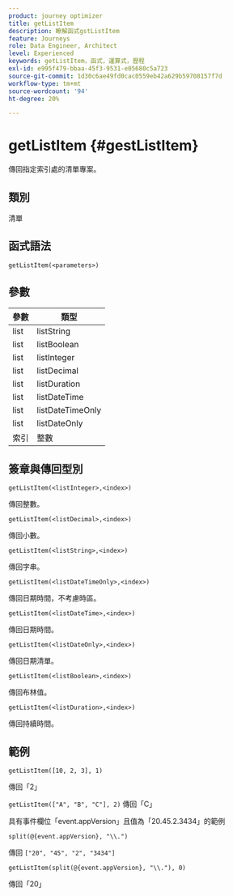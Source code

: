 ```yaml
---
product: journey optimizer
title: getListItem
description: 瞭解函式gstListItem
feature: Journeys
role: Data Engineer, Architect
level: Experienced
keywords: getListItem，函式，運算式，歷程
exl-id: e995f479-bbaa-45f3-9531-e05680c5a723
source-git-commit: 1d30c6ae49fd0cac0559eb42a629b59708157f7d
workflow-type: tm+mt
source-wordcount: '94'
ht-degree: 20%

---
```


# getListItem {#gestListItem}

傳回指定索引處的清單專案。

## 類別

清單

## 函式語法

`getListItem(<parameters>)`

## 參數

| 參數 | 類型 |
|-----------|------------------|
| list | listString |
| list | listBoolean |
| list | listInteger |
| list | listDecimal |
| list | listDuration |
| list | listDateTime |
| list | listDateTimeOnly |
| list | listDateOnly |
| 索引 | 整數 |

## 簽章與傳回型別

`getListItem(<listInteger>,<index>)`

傳回整數。

`getListItem(<listDecimal>,<index>)`

傳回小數。

`getListItem(<listString>,<index>)`

傳回字串。

`getListItem(<listDateTimeOnly>,<index>)`

傳回日期時間，不考慮時區。

`getListItem(<listDateTime>,<index>)`

傳回日期時間。

`getListItem(<listDateOnly>,<index>)`

傳回日期清單。

`getListItem(<listBoolean>,<index>)`

傳回布林值。

`getListItem(<listDuration>,<index>)`

傳回持續時間。

## 範例

`getListItem([10, 2, 3], 1)`

傳回「2」

`getListItem(["A", "B", "C"], 2)`
傳回「C」

具有事件欄位「event.appVersion」且值為「20.45.2.3434」的範例

`split(@{event.appVersion}, "\\.")`

傳回 `["20", "45", "2", "3434"]`

`getListItem(split(@{event.appVersion}, "\\."), 0)`

傳回「20」

